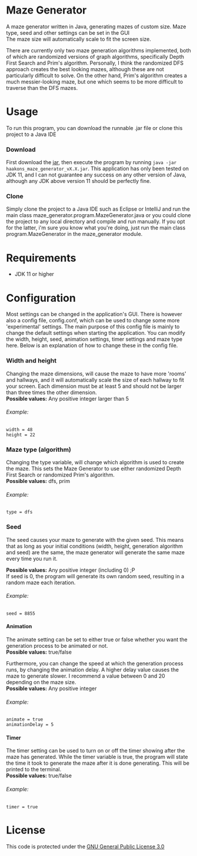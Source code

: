 # Maze Generator
A maze generator written in Java, generating mazes of custom size.
Maze type, seed and other settings can be set in the GUI  
The maze size will automatically scale to fit the screen size.

There are currently only two maze generation algorithms implemented, both of which
are randomized versions of graph algorithms, specifically Depth First Search and Prim's algorithm.
Personally, I think the randomized DFS approach creates the best looking mazes, although these are
not particularly difficult to solve. On the other hand, Prim's algorithm creates a much
messier-looking maze, but one which seems to be more difficult to traverse than the DFS mazes.

# Usage
To run this program, you can download the runnable .jar file or clone this project to a Java IDE

### Download 
First download the [jar](https://github.com/haakon8855/maze_generator/releases), then execute the 
program by running `java -jar haakons_maze_generator_vX.X.jar`.
This application has only been tested on JDK 11, and I can not guarantee any success on any other
version of Java, although any JDK above version 11 should be perfectly fine. 

### Clone
Simply clone the project to a Java IDE such as Eclipse or IntelliJ and run the main class 
maze_generator.program.MazeGenerator.java or you could clone the project to any local 
directory and compile and run manually. If you opt
for the latter, i'm sure you know what you're doing, just run the main class program.MazeGenerator
in the maze_generator module. 

# Requirements
- JDK 11 or higher

# Configuration
Most settings can be changed in the application's GUI. There is however also a
config file, config.conf, which can be used to change some more 'experimental'
settings.
The main purpose of this config file is mainly to change the default settings
when starting the application.
You can modify the width, height, seed, animation settings, timer settings and maze type
here. Below is an explanation of how to change these in the config file.

### Width and height
Changing the maze dimensions, will cause the maze to have more 'rooms' and hallways, and it
will automatically scale the size of each hallway to fit your screen. Each dimension must be
at least 5 and should not be larger than three times the other dimension.  
**Possible values:** Any positive integer larger than 5  
###### Example:  

```
width = 48
height = 22
```

### Maze type (algorithm)
Changing the type variable, will change which algorithm is used to create the maze. This sets the
Maze Generator to use either randomized Depth First Search or randomized Prim's algorithm.  
**Possible values:** dfs, prim  
###### Example:

```
type = dfs
```

### Seed
The seed causes your maze to generate with the given seed. This means that as long as your
initial conditions (width, height, generation algorithm and seed) are the same, the maze
generator will generate the same maze every time you run it.

**Possible values:** Any positive integer (including 0) ;P  
If seed is 0, the program will generate its own random seed, resulting in a random maze each iteration.  
###### Example:

```
seed = 8855
```

#### Animation
The animate setting can be set to either true or false whether you want the
generation process to be animated or not.  
**Possible values:** true/false

Furthermore, you can change the speed at which
the generation process runs, by changing the animation delay. A higher delay value
causes the maze to generate slower. I recommend a value between 0 and 20 depending
on the maze size.  
**Possible values:** Any positive integer  
###### Example:

```
animate = true
animationDelay = 5
```

#### Timer
The timer setting can be used to turn on or off the timer showing after the maze
has generated. While the timer variable is true, the program will state the time
it took to generate the maze after it is done generating. This will be printed
to the terminal.  
**Possible values:** true/false  
###### Example:

```
timer = true
```


# License
This code is protected under the [GNU General Public License 3.0](http://www.gnu.org/licenses/gpl-3.0.html)
